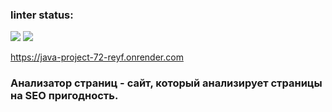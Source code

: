 ###  linter status:
<a href="https://codeclimate.com/github/0byrif/java-project-72/maintainability"><img src="https://api.codeclimate.com/v1/badges/990b726a582744844ad7/maintainability" /></a>
<a href="https://codeclimate.com/github/0byrif/java-project-72/test_coverage"><img src="https://api.codeclimate.com/v1/badges/990b726a582744844ad7/test_coverage" /></a>

https://java-project-72-reyf.onrender.com

<h3>Анализатор страниц - сайт, который анализирует страницы на SEO пригодность.<h3>
  




